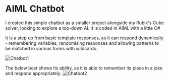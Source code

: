 # AIML Chatbot

I created this simple chatbot as a smaller project alongside my Rubik's Cube solver, looking to explore a top-down AI. It is coded in AIML with a little C#

It is a step up from basic template responses, as it can respond dynamically - remembering variables, randomising responses and allowing patterns to be matched in various forms with wildcards.

![Chatbot1](https://github.com/EC-CM/ChatBot/assets/114674192/9dff3bfe-66dd-4f0f-b9f2-1ce64c5e868d)

The below best shows its ability, as it is able to remember its place in a joke and respond appropriately.
![Chatbot2](https://github.com/EC-CM/ChatBot/assets/114674192/b012be14-3dc8-4487-a466-af7adc096dc7)
